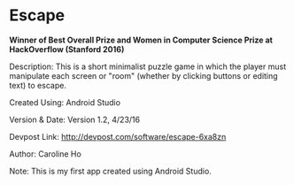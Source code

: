 # Escape

**Winner of Best Overall Prize and Women in Computer Science Prize at HackOverflow (Stanford 2016)**

Description: This is a short minimalist puzzle game in which the player must manipulate each screen or "room" (whether by clicking buttons or editing text) to escape.

Created Using: Android Studio

Version & Date: Version 1.2, 4/23/16

Devpost Link: http://devpost.com/software/escape-6xa8zn

Author: Caroline Ho

Note: This is my first app created using Android Studio.
